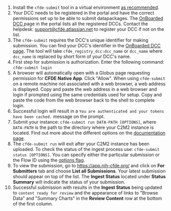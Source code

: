 1. Install the `cfde-submit` tool in a virtual environment [as recommended](https://docs.nih-cfde.org/en/latest/cfde-submit/docs/install/).
2. Your DCC needs to be registered in the portal and have the correct permissions set up to be able to submit datapackages. The [OnBoarded DCC ](https://app.nih-cfde.org/chaise/recordset/#registry/CFDE:dcc@sort(RID)) page in the portal lists all the registered DCCs. Contact the helpdesk: support@cfde.atlassian.net to register your DCC if not on the list.
3. The `cfde-submit` requires the DCC's unique identifier for making submission. You can find your DCC's identifier in the [OnBoarded DCC page](https://app.nih-cfde.org/chaise/recordset/#registry/CFDE:dcc@sort(RID)). The tool will take `cfde_registry_dcc:dcc_name` or `dcc_name` where `dcc_name` is replaced by short form of your DCC's name. 
6. First step for submission is authorization. Enter the following command: `cfde-submit login`
7. A browser will automatically open with a Globus page requesting permission for **CFDE Native App**. Click "Allow". When using `cfde-submit` on a remote machine not associated with a web browser, a web address is displayed. Copy and paste the web address in a web browser and login if prompted using the same credentials used for setup. Copy and paste the code from the web browser back to the shell to complete login.
8. Successful login will result in a `You are authenticated and your tokens have been cached.` message on the prompt.
9. Submit your instance: `cfde-submit run DATA-PATH [OPTIONS]`, where `DATA-PATH` is the path to the directory where your C2M2 instance is located. Find out more about the different options on the [documentation page](https://docs.nih-cfde.org/en/latest/cfde-submit/docs/#run).
10. The `cfde-submit run` will exit after your C2M2 instance has been uploaded. To check the status of the ingest process use: `cfde-submit status [OPTIONS]`. You can specify either the particular submission or the Flow ID using the [options flag](https://docs.nih-cfde.org/en/latest/cfde-submit/docs/#status).
11. To view the submission, go to https://app.nih-cfde.org/ and click on **For Submitters** tab and choose **List all Submissions**. Your latest submission should appear on top of the list. The **Ingest Status** located under **Status Summary** will indicate the status of your submission.
12. Successful submission with results in the **Ingest Status** being updated to `content ready for review` and the appearance of links to "Browse Data" and "Summary Charts" in the **Review Content** row at the bottom of the first column. 
